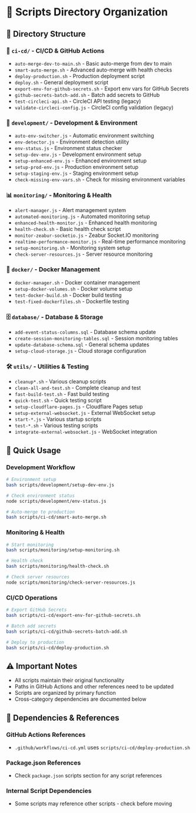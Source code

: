 # 📁 Scripts Directory Organization

## 📂 Directory Structure

### 🤖 `ci-cd/` - CI/CD & GitHub Actions
- `auto-merge-dev-to-main.sh` - Basic auto-merge from dev to main
- `smart-auto-merge.sh` - Advanced auto-merge with health checks
- `deploy-production.sh` - Production deployment script
- `deploy.sh` - General deployment script
- `export-env-for-github-secrets.sh` - Export env vars for GitHub Secrets
- `github-secrets-batch-add.sh` - Batch add secrets to GitHub
- `test-circleci-api.sh` - CircleCI API testing (legacy)
- `validate-circleci-config.js` - CircleCI config validation (legacy)

### 🔧 `development/` - Development & Environment
- `auto-env-switcher.js` - Automatic environment switching
- `env-detector.js` - Environment detection utility
- `env-status.js` - Environment status checker
- `setup-dev-env.js` - Development environment setup
- `setup-enhanced-env.js` - Enhanced environment setup
- `setup-prod-env.js` - Production environment setup
- `setup-staging-env.js` - Staging environment setup
- `check-missing-env-vars.sh` - Check for missing environment variables

### 📊 `monitoring/` - Monitoring & Health
- `alert-manager.js` - Alert management system
- `automated-monitoring.js` - Automated monitoring setup
- `enhanced-health-monitor.js` - Enhanced health monitoring
- `health-check.sh` - Basic health check script
- `monitor-zeabur-socketio.js` - Zeabur Socket.IO monitoring
- `realtime-performance-monitor.js` - Real-time performance monitoring
- `setup-monitoring.sh` - Monitoring system setup
- `check-server-resources.js` - Server resource monitoring

### 🐳 `docker/` - Docker Management
- `docker-manager.sh` - Docker container management
- `setup-docker-volumes.sh` - Docker volume setup
- `test-docker-build.sh` - Docker build testing
- `test-fixed-dockerfiles.sh` - Dockerfile testing

### 🗄️ `database/` - Database & Storage
- `add-event-status-columns.sql` - Database schema update
- `create-session-monitoring-tables.sql` - Session monitoring tables
- `update-database-schema.sql` - General schema updates
- `setup-cloud-storage.js` - Cloud storage configuration

### 🛠️ `utils/` - Utilities & Testing
- `cleanup*.sh` - Various cleanup scripts
- `clean-all-and-test.sh` - Complete cleanup and test
- `fast-build-test.sh` - Fast build testing
- `quick-test.sh` - Quick testing script
- `setup-cloudflare-pages.js` - Cloudflare Pages setup
- `setup-external-websocket.js` - External WebSocket setup
- `start-*.js` - Various startup scripts
- `test-*.sh` - Various testing scripts
- `integrate-external-websocket.js` - WebSocket integration

## 🚀 Quick Usage

### Development Workflow
```bash
# Environment setup
bash scripts/development/setup-dev-env.js

# Check environment status
node scripts/development/env-status.js

# Auto-merge to production
bash scripts/ci-cd/smart-auto-merge.sh
```

### Monitoring & Health
```bash
# Start monitoring
bash scripts/monitoring/setup-monitoring.sh

# Health check
bash scripts/monitoring/health-check.sh

# Check server resources
node scripts/monitoring/check-server-resources.js
```

### CI/CD Operations
```bash
# Export GitHub Secrets
bash scripts/ci-cd/export-env-for-github-secrets.sh

# Batch add secrets
bash scripts/ci-cd/github-secrets-batch-add.sh

# Deploy to production
bash scripts/ci-cd/deploy-production.sh
```

## ⚠️ Important Notes

- All scripts maintain their original functionality
- Paths in GitHub Actions and other references need to be updated
- Scripts are organized by primary function
- Cross-category dependencies are documented below

## 🔗 Dependencies & References

### GitHub Actions References
- `.github/workflows/ci-cd.yml` uses `scripts/ci-cd/deploy-production.sh`

### Package.json References
- Check `package.json` scripts section for any script references

### Internal Script Dependencies
- Some scripts may reference other scripts - check before moving